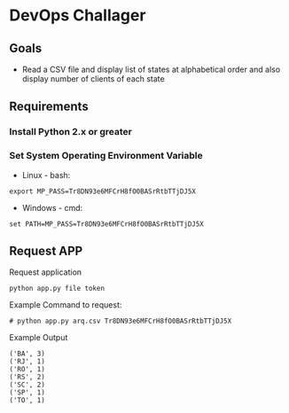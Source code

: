 # DevOps Challager


## Goals

* Read a CSV file and display list of states at alphabetical order and also display number of clients of each state

## Requirements

### Install Python 2.x or greater

### Set System Operating Environment Variable

* Linux - bash:

`export MP_PASS=Tr8DN93e6MFCrH8fO0BASrRtbTTjDJ5X`

* Windows - cmd:

`set PATH=MP_PASS=Tr8DN93e6MFCrH8fO0BASrRtbTTjDJ5X`

## Request APP 

Request application

`python app.py file token`

Example Command to request:

`# python app.py arq.csv Tr8DN93e6MFCrH8fO0BASrRtbTTjDJ5X`

Example Output

```
('BA', 3)
('RJ', 1)
('RO', 1)
('RS', 2)
('SC', 2)
('SP', 1)
('TO', 1)
```
